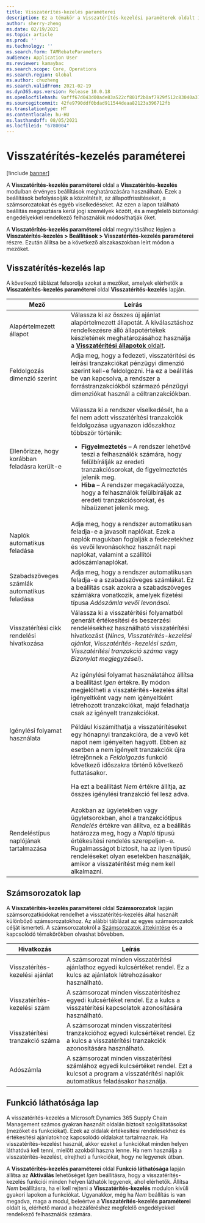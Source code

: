 ```yaml
---
title: Visszatérítés-kezelés paraméterei
description: Ez a témakör a Visszatérítés-kezelési paraméterek oldalt ismerteti. Ez az oldal olyan beállításokat tartalmaz, amelyek befolyásolják a közzétételt, az állapotfrissítéseket, a számsorozatokat és egyéb viselkedéseket.
author: sherry-zheng
ms.date: 02/19/2021
ms.topic: article
ms.prod: ''
ms.technology: ''
ms.search.form: TAMRebateParameters
audience: Application User
ms.reviewer: kamaybac
ms.search.scope: Core, Operations
ms.search.region: Global
ms.author: chuzheng
ms.search.validFrom: 2021-02-19
ms.dyn365.ops.version: Release 10.0.18
ms.openlocfilehash: 9afff67d043d00ade83a522cf801f2b0af7929f512c83040a37f3de0cf0e2579
ms.sourcegitcommit: 42fe9790ddf0bdad911544deaa82123a396712fb
ms.translationtype: HT
ms.contentlocale: hu-HU
ms.lasthandoff: 08/05/2021
ms.locfileid: "6780004"
---
```

# <a name="rebate-management-parameters"></a>Visszatérítés-kezelés paraméterei

[!include [banner](../includes/banner.md)]

A **Visszatérítés-kezelés paraméterei** oldal a **Visszatérítés-kezelés** modulban érvényes beállítások meghatározására használható. Ezek a beállítások befolyásolják a közzétételt, az állapotfrissítéseket, a számsorozatokat és egyéb viselkedéseket. Az ezen a lapon található beállítás megosztásra kerül jogi személyek között, és a megfelelő biztonsági engedélyekkel rendelkező felhasználók módosíthatják őket.

A **Visszatérítés-kezelés paraméterei** oldal megnyitásához lépjen a **Visszatérítés-kezelés \> Beállítások \> Visszatérítés-kezelés paraméterei** részre. Ezután állítsa be a következő alszakaszokban leírt módon a mezőket.

## <a name="rebate-management-tab"></a>Visszatérítés-kezelés lap

A következő táblázat felsorolja azokat a mezőket, amelyek elérhetők a **Visszatérítés-kezelés paraméterei** oldal **Visszatérítés-kezelés** lapján.

| Mező | Leírás |
|---|---|
| Alapértelmezett állapot | Válassza ki az összes új ajánlat alapértelmezett állapotát. A kiválasztáshoz rendelkezésre álló állapotértékek készletének meghatározásához használja a [**Visszatérítési állapotok** oldalt](rebate-statuses.md). |
| Feldolgozás dimenzió szerint | Adja meg, hogy a fedezeti, visszatérítési és leírási tranzakciókat pénzügyi dimenzió szerint kell-e feldolgozni. Ha ez a beállítás be van kapcsolva, a rendszer a forrástranzakciókból származó pénzügyi dimenziókat használ a céltranzakciókban. |
| Ellenőrizze, hogy korábban feladásra került-e | <p>Válassza ki a rendszer viselkedését, ha a fel nem adott visszatérítési tranzakciók feldolgozása ugyanazon időszakhoz többször történik:</p><ul><li>**Figyelmeztetés** – A rendszer lehetővé teszi a felhasználók számára, hogy felülbírálják az eredeti tranzakciósorokat, de figyelmeztetés jelenik meg.</li><li>**Hiba** – A rendszer megakadályozza, hogy a felhasználók felülbírálják az eredeti tranzakciósorokat, és hibaüzenet jelenik meg. |
| Naplók automatikus feladása | Adja meg, hogy a rendszer automatikusan feladja-e a javasolt naplókat. Ezek a naplók magukban foglalják a fedezetekhez és vevői levonásokhoz használt napi naplókat, valamint a szállítói adószámlanaplókat. |
| Szabadszöveges számlák automatikus feladása | Adja meg, hogy a rendszer automatikusan feladja-e a szabadszöveges számlákat. Ez a beállítás csak azokra a szabadszöveges számlákra vonatkozik, amelyek fizetési típusa *Adószámla vevői levonásai*. |
| Visszatérítési cikk rendelési hivatkozása | Válassza ki a visszatérítési folyamatból generált értékesítési és beszerzési rendelésekhez használható visszatérítési hivatkozást (*Nincs*, *Visszatérítés-kezelési ajánlat*, *Visszatérítés-kezelési szám*, *Visszatérítési tranzakció száma* vagy *Bizonylat megjegyzései*). |
| Igénylési folyamat használata | <p>Az igénylési folyamat használatához állítsa a beállítást *Igen* értékre. Ily módon megjelölheti a visszatérítés-kezelés által igényeltként vagy nem igényeltként létrehozott tranzakciókat, majd feladhatja csak az igényelt tranzakciókat.</p><p>Például kiszámíthatja a visszatérítéseket egy hónapnyi tranzakcióra, de a vevő két napot nem igényelten hagyott. Ebben az esetben a nem igényelt tranzakciók újra létrejönnek a *Feldolgozás* funkció következő időszakra történő következő futtatásakor.</p><p>Ha ezt a beállítást *Nem* értékre állítja, az összes igénylési tranzakció fel lesz adva.</p> |
| Rendeléstípus naplójának tartalmazása | Azokban az ügyletekben vagy ügyletsorokban, ahol a tranzakciótípus *Rendelés* értékre van állítva, ez a beállítás határozza meg, hogy a *Napló* típusú értékesítési rendelés szerepeljen-e. Rugalmasságot biztosít, ha az ilyen típusú rendeléseket olyan esetekben használják, amikor a visszatérítést még nem kell alkalmazni. |

## <a name="number-sequences-tab"></a>Számsorozatok lap

A **Visszatérítés-kezelés paraméterei** oldal **Számsorozatok** lapján számsorozatkódokat rendelhet a visszatérítés-kezelés által használt különböző számsorozatokhoz. Az alábbi táblázat az egyes számsorozatok célját ismerteti. A számsorozatokról a [Számsorozatok áttekintése](../../fin-ops-core/fin-ops/organization-administration/number-sequence-overview.md) és a kapcsolódó témakörökben olvashat bővebben.

| Hivatkozás | Leírás |
|---|---|
| Visszatérítés-kezelési ajánlat | A számsorozat minden visszatérítési ajánlathoz egyedi kulcsértéket rendel. Ez a kulcs az ajánlatok létrehozásakor használható. |
| Visszatérítés-kezelési szám | A számsorozat minden visszatérítéshez egyedi kulcsértéket rendel. Ez a kulcs a visszatérítési kapcsolatok azonosítására használható. |
| Visszatérítési tranzakció száma | A számsorozat minden visszatérítési tranzakcióhoz egyedi kulcsértéket rendel. Ez a kulcs a visszatérítési tranzakciók azonosítására használható. |
| Adószámla | A számsorozat minden visszatérítési számlához egyedi kulcsértéket rendel. Ezt a kulcsot a program a visszatérítési naplók automatikus feladásakor használja. |

## <a name="feature-visibility-tab"></a>Funkció láthatósága lap

A visszatérítés-kezelés a Microsoft Dynamics 365 Supply Chain Management számos gyakran használt oldalán biztosít szolgáltatásokat (mezőket és funkciókat). Ezek az oldalak értékesítési rendelésekhez és értékesítési ajánlatokhoz kapcsolódó oldalakat tartalmaznak. Ha visszatérítés-kezelést használ, akkor ezeket a funkciókat minden helyen láthatóvá kell tenni, mielőtt azokból haszna lenne. Ha nem használja a visszatérítés-kezelést, elrejtheti a funkciókat, hogy ne legyenek útban.

A **Visszatérítés-kezelés paraméterei** oldal **Funkció láthatósága** lapján állítsa az **Aktiválás** lehetőséget *Igen* beállításra, hogy a visszatérítés-kezelés funkciói minden helyen láthatók legyenek, ahol elérhetők. Állítsa *Nem* beállításra, ha el kell rejteni a **Visszatérítés-kezelés** modulon kívüli gyakori lapokon a funkciókat. Ugyanakkor, még ha *Nem* beállítás is van megadva, maga a modul, beleértve a **Visszatérítés-kezelés paraméterei** oldalt is, elérhető marad a hozzáféréshez megfelelő engedélyekkel rendelkező felhasználók számára.

